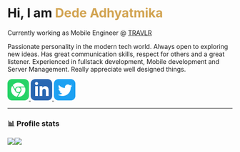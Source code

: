 <h1>Hi, I am <span style="color:rgb(210, 164, 82);">Dede Adhyatmika</span></h1>

<p>Currently working as Mobile Engineer @ <a href="https://www.10travlr.com.au/" target="_blank">TRAVLR</a></p>
<p>Passionate personality in the modern tech world. Always open to exploring new ideas. Has great communication skills, respect for others and a great listener. Experienced in fullstack development, Mobile development and Server Management. Really appreciate well designed things.</p>

<p>
  <a href="https://ptdede.me" rel="noreferrer" target="_blank" aria-label="call dede">
    <img style="background:white;border-radius:6px;" src="./github-assets/social-web.svg"/>
  </a>

  <a href="https://www.linkedin.com/in/ptdede/" rel="noreferrer" target="_blank" aria-label="linkedin website">
    <img style="background:white;border-radius:6px;" src="./github-assets/social-linkedin.svg"/>
  </a>

  <a href="https://twitter.com/ptdede" rel="noreferrer" target="_blank" aria-label="twitter website">
    <img style="background:white;border-radius:6px;" src="./github-assets/social-twitter.svg"/>
  </a>
</p>

---

### 📊 Profile stats

<img align="left" height="170em" src="https://github-readme-stats.vercel.app/api?username=ptdede&show_icons=true&title_color=fff&icon_color=79ff97&text_color=9f9f9f&bg_color=151515" />

<img height="170em" src="https://github-readme-stats.vercel.app/api/top-langs/?username=ptdede&show_icons=true&title_color=fff&icon_color=79ff97&text_color=9f9f9f&bg_color=151515&layout=compact&langs_count=7" />
